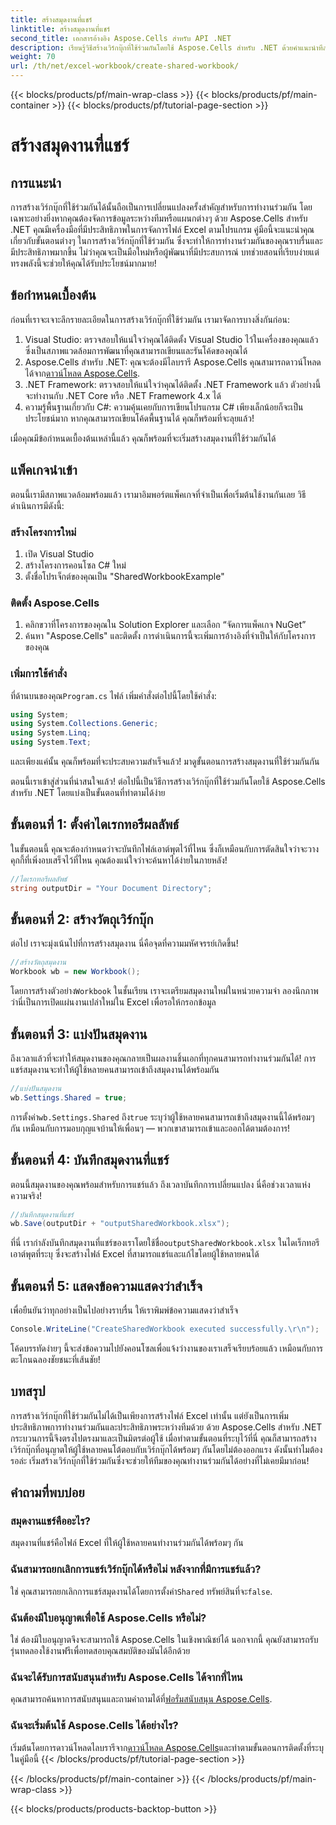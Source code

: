 ```yaml
---
title: สร้างสมุดงานที่แชร์
linktitle: สร้างสมุดงานที่แชร์
second_title: เอกสารอ้างอิง Aspose.Cells สำหรับ API .NET
description: เรียนรู้วิธีสร้างเวิร์กบุ๊กที่ใช้ร่วมกันโดยใช้ Aspose.Cells สำหรับ .NET ด้วยคำแนะนำทีละขั้นตอนง่ายๆ นี้ เหมาะอย่างยิ่งสำหรับการปรับปรุงการทำงานร่วมกันเป็นทีม
weight: 70
url: /th/net/excel-workbook/create-shared-workbook/
---
```


{{< blocks/products/pf/main-wrap-class >}}
{{< blocks/products/pf/main-container >}}
{{< blocks/products/pf/tutorial-page-section >}}

# สร้างสมุดงานที่แชร์

## การแนะนำ

การสร้างเวิร์กบุ๊กที่ใช้ร่วมกันได้นั้นถือเป็นการเปลี่ยนแปลงครั้งสำคัญสำหรับการทำงานร่วมกัน โดยเฉพาะอย่างยิ่งหากคุณต้องจัดการข้อมูลระหว่างทีมหรือแผนกต่างๆ ด้วย Aspose.Cells สำหรับ .NET คุณมีเครื่องมือที่มีประสิทธิภาพในการจัดการไฟล์ Excel ตามโปรแกรม คู่มือนี้จะแนะนำคุณเกี่ยวกับขั้นตอนต่างๆ ในการสร้างเวิร์กบุ๊กที่ใช้ร่วมกัน ซึ่งจะทำให้การทำงานร่วมกันของคุณราบรื่นและมีประสิทธิภาพมากขึ้น ไม่ว่าคุณจะเป็นมือใหม่หรือผู้พัฒนาที่มีประสบการณ์ บทช่วยสอนที่เรียบง่ายแต่ทรงพลังนี้จะช่วยให้คุณได้รับประโยชน์มากมาย!

## ข้อกำหนดเบื้องต้น

ก่อนที่เราจะเจาะลึกรายละเอียดในการสร้างเวิร์กบุ๊กที่ใช้ร่วมกัน เรามาจัดการบางสิ่งกันก่อน:

1. Visual Studio: ตรวจสอบให้แน่ใจว่าคุณได้ติดตั้ง Visual Studio ไว้ในเครื่องของคุณแล้ว ซึ่งเป็นสภาพแวดล้อมการพัฒนาที่คุณสามารถเขียนและรันโค้ดของคุณได้
2.  Aspose.Cells สำหรับ .NET: คุณจะต้องมีไลบรารี Aspose.Cells คุณสามารถดาวน์โหลดได้จาก[ดาวน์โหลด Aspose.Cells](https://releases.aspose.com/cells/net/).
3. .NET Framework: ตรวจสอบให้แน่ใจว่าคุณได้ติดตั้ง .NET Framework แล้ว ตัวอย่างนี้จะทำงานกับ .NET Core หรือ .NET Framework 4.x ได้
4. ความรู้พื้นฐานเกี่ยวกับ C#: ความคุ้นเคยกับการเขียนโปรแกรม C# เพียงเล็กน้อยก็จะเป็นประโยชน์มาก หากคุณสามารถเขียนโค้ดพื้นฐานได้ คุณก็พร้อมที่จะลุยแล้ว!

เมื่อคุณมีข้อกำหนดเบื้องต้นเหล่านี้แล้ว คุณก็พร้อมที่จะเริ่มสร้างสมุดงานที่ใช้ร่วมกันได้

## แพ็คเกจนำเข้า

ตอนนี้เรามีสภาพแวดล้อมพร้อมแล้ว เรามาอิมพอร์ตแพ็คเกจที่จำเป็นเพื่อเริ่มต้นใช้งานกันเลย วิธีดำเนินการมีดังนี้:

### สร้างโครงการใหม่
1. เปิด Visual Studio
2. สร้างโครงการคอนโซล C# ใหม่
3. ตั้งชื่อโปรเจ็กต์ของคุณเป็น "SharedWorkbookExample"

### ติดตั้ง Aspose.Cells
1. คลิกขวาที่โครงการของคุณใน Solution Explorer และเลือก “จัดการแพ็คเกจ NuGet”
2. ค้นหา "Aspose.Cells" และติดตั้ง การดำเนินการนี้จะเพิ่มการอ้างอิงที่จำเป็นให้กับโครงการของคุณ

### เพิ่มการใช้คำสั่ง
 ที่ด้านบนของคุณ`Program.cs` ไฟล์ เพิ่มคำสั่งต่อไปนี้โดยใช้คำสั่ง:

```csharp
using System;
using System.Collections.Generic;
using System.Linq;
using System.Text;
```

และเพียงแค่นั้น คุณก็พร้อมที่จะประสบความสำเร็จแล้ว! มาดูขั้นตอนการสร้างสมุดงานที่ใช้ร่วมกันกัน

ตอนนี้เราเข้าสู่ส่วนที่น่าสนใจแล้ว! ต่อไปนี้เป็นวิธีการสร้างเวิร์กบุ๊กที่ใช้ร่วมกันโดยใช้ Aspose.Cells สำหรับ .NET โดยแบ่งเป็นขั้นตอนที่ทำตามได้ง่าย

## ขั้นตอนที่ 1: ตั้งค่าไดเรกทอรีผลลัพธ์

ในขั้นตอนนี้ คุณจะต้องกำหนดว่าจะบันทึกไฟล์เอาต์พุตไว้ที่ไหน ซึ่งก็เหมือนกับการตัดสินใจว่าจะวางคุกกี้ที่เพิ่งอบเสร็จไว้ที่ไหน คุณต้องแน่ใจว่าจะค้นหาได้ง่ายในภายหลัง!

```csharp
//ไดเรกทอรีผลลัพธ์
string outputDir = "Your Document Directory";
```

## ขั้นตอนที่ 2: สร้างวัตถุเวิร์กบุ๊ก

ต่อไป เราจะมุ่งเน้นไปที่การสร้างสมุดงาน นี่คือจุดที่ความมหัศจรรย์เกิดขึ้น!

```csharp
//สร้างวัตถุสมุดงาน
Workbook wb = new Workbook();
```
 โดยการสร้างตัวอย่าง`Workbook` ในชั้นเรียน เราจะเตรียมสมุดงานใหม่ในหน่วยความจำ ลองนึกภาพว่านี่เป็นการเปิดแผ่นงานเปล่าใหม่ใน Excel เพื่อรอให้กรอกข้อมูล

## ขั้นตอนที่ 3: แบ่งปันสมุดงาน

ถึงเวลาแล้วที่จะทำให้สมุดงานของคุณกลายเป็นผลงานชิ้นเอกที่ทุกคนสามารถทำงานร่วมกันได้! การแชร์สมุดงานจะทำให้ผู้ใช้หลายคนสามารถเข้าถึงสมุดงานได้พร้อมกัน

```csharp
//แบ่งปันสมุดงาน
wb.Settings.Shared = true;
```
 การตั้งค่า`wb.Settings.Shared` ถึง`true` ระบุว่าผู้ใช้หลายคนสามารถเข้าถึงสมุดงานนี้ได้พร้อมๆ กัน เหมือนกับการมอบกุญแจบ้านให้เพื่อนๆ — พวกเขาสามารถเข้าและออกได้ตามต้องการ!

## ขั้นตอนที่ 4: บันทึกสมุดงานที่แชร์

ตอนนี้สมุดงานของคุณพร้อมสำหรับการแชร์แล้ว ถึงเวลาบันทึกการเปลี่ยนแปลง นี่คือช่วงเวลาแห่งความจริง!

```csharp
//บันทึกสมุดงานที่แชร์
wb.Save(outputDir + "outputSharedWorkbook.xlsx");
```
 ที่นี่ เรากำลังบันทึกสมุดงานที่แชร์ของเราโดยใช้ชื่อ`outputSharedWorkbook.xlsx` ในไดเร็กทอรีเอาต์พุตที่ระบุ ซึ่งจะสร้างไฟล์ Excel ที่สามารถแชร์และแก้ไขโดยผู้ใช้หลายคนได้

## ขั้นตอนที่ 5: แสดงข้อความแสดงว่าสำเร็จ

เพื่อยืนยันว่าทุกอย่างเป็นไปอย่างราบรื่น ให้เราพิมพ์ข้อความแสดงว่าสำเร็จ

```csharp
Console.WriteLine("CreateSharedWorkbook executed successfully.\r\n");
```
โค้ดบรรทัดง่ายๆ นี้จะส่งข้อความไปยังคอนโซลเพื่อแจ้งว่างานของเราเสร็จเรียบร้อยแล้ว เหมือนกับการตะโกนฉลองชัยชนะที่เส้นชัย!

## บทสรุป 

การสร้างเวิร์กบุ๊กที่ใช้ร่วมกันไม่ได้เป็นเพียงการสร้างไฟล์ Excel เท่านั้น แต่ยังเป็นการเพิ่มประสิทธิภาพการทำงานร่วมกันและประสิทธิภาพระหว่างทีมด้วย ด้วย Aspose.Cells สำหรับ .NET กระบวนการนี้จึงตรงไปตรงมาและเป็นมิตรต่อผู้ใช้ เมื่อทำตามขั้นตอนที่ระบุไว้ที่นี่ คุณก็สามารถสร้างเวิร์กบุ๊กที่อนุญาตให้ผู้ใช้หลายคนโต้ตอบกับเวิร์กบุ๊กได้พร้อมๆ กันโดยไม่ต้องออกแรง ดังนั้นทำไมต้องรอล่ะ เริ่มสร้างเวิร์กบุ๊กที่ใช้ร่วมกันซึ่งจะช่วยให้ทีมของคุณทำงานร่วมกันได้อย่างที่ไม่เคยมีมาก่อน!

## คำถามที่พบบ่อย

### สมุดงานแชร์คืออะไร?
สมุดงานที่แชร์คือไฟล์ Excel ที่ให้ผู้ใช้หลายคนทำงานร่วมกันได้พร้อมๆ กัน

### ฉันสามารถยกเลิกการแชร์เวิร์กบุ๊กได้หรือไม่ หลังจากที่มีการแชร์แล้ว?
 ใช่ คุณสามารถยกเลิกการแชร์สมุดงานได้โดยการตั้งค่า`Shared` ทรัพย์สินที่จะ`false`.

### ฉันต้องมีใบอนุญาตเพื่อใช้ Aspose.Cells หรือไม่?
ใช่ ต้องมีใบอนุญาตจึงจะสามารถใช้ Aspose.Cells ในเชิงพาณิชย์ได้ นอกจากนี้ คุณยังสามารถรับรุ่นทดลองใช้งานฟรีเพื่อทดสอบคุณสมบัติของมันได้อีกด้วย

### ฉันจะได้รับการสนับสนุนสำหรับ Aspose.Cells ได้จากที่ไหน
 คุณสามารถค้นหาการสนับสนุนและถามคำถามได้ที่[ฟอรั่มสนับสนุน Aspose.Cells](https://forum.aspose.com/c/cells/9).

### ฉันจะเริ่มต้นใช้ Aspose.Cells ได้อย่างไร?
 เริ่มต้นโดยการดาวน์โหลดไลบรารีจาก[ดาวน์โหลด Aspose.Cells](https://releases.aspose.com/cells/net/)และทำตามขั้นตอนการติดตั้งที่ระบุในคู่มือนี้
{{< /blocks/products/pf/tutorial-page-section >}}

{{< /blocks/products/pf/main-container >}}
{{< /blocks/products/pf/main-wrap-class >}}

{{< blocks/products/products-backtop-button >}}

